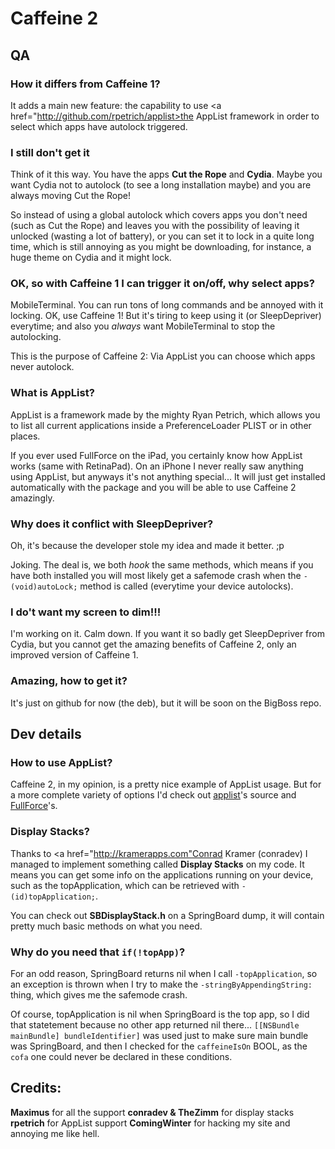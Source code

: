 # Caffeine 2 #

## QA ##
### How it differs from Caffeine 1? ###
It adds a main new feature: the capability to use <a 
href="http://github.com/rpetrich/applist>the AppList framework</a> in 
order to select which apps have autolock triggered.

### I still don't get it ###
Think of it this way. You have the apps <b>Cut the Rope</b> and 
<b>Cydia</b>. Maybe you want Cydia not to autolock (to see a long 
installation maybe) and you are always moving Cut the Rope!

So instead of using a global autolock which covers apps you don't need 
(such as Cut the Rope) and leaves you with the possibility of leaving it 
unlocked (wasting a lot of battery), or you can set it to lock in a 
quite long time, which is still annoying as you might be downloading, 
for instance, a huge theme on Cydia and it might lock.

### OK, so with Caffeine 1 I can trigger it on/off, why select apps? ###
MobileTerminal. You can run tons of long commands and be annoyed with it 
locking. OK, use Caffeine 1! But it's tiring to keep using it (or 
SleepDepriver) everytime; and also you <i>always</i> want MobileTerminal 
to stop the autolocking.

This is the purpose of Caffeine 2: Via AppList you can choose which apps 
never autolock.

### What is AppList? ###
AppList is a framework made by the mighty Ryan Petrich, which allows you 
to list all current applications inside a PreferenceLoader PLIST or in 
other places.

If you ever used FullForce on the iPad, you certainly know how AppList 
works (same with RetinaPad). On an iPhone I never really saw anything 
using AppList, but anyways it's not anything special... It will just get 
installed automatically with the package and you will be able to use 
Caffeine 2 amazingly.

### Why does it conflict with SleepDepriver? ###
Oh, it's because the developer stole my idea and made it better. ;p

Joking. The deal is, we both <i>hook</i> the same methods, which means 
if you have both installed you will most likely get a safemode crash 
when the <code>- (void)autoLock;</code> method is called (everytime your 
device autolocks).

### I do't want my screen to dim!!! ###
I'm working on it. Calm down. If you want it so badly get SleepDepriver 
from Cydia, but you cannot get the amazing benefits of Caffeine 2, only 
an improved version of Caffeine 1.


### Amazing, how to get it? ###
It's just on github for now (the deb), but it will be soon on the 
BigBoss repo.


## Dev details ##

### How to use AppList? ###
Caffeine 2, in my opinion, is a pretty nice example of AppList usage. 
But for a more complete variety of options I'd check out <a 
href="http://github.com/rpetrich/applist">applist</a>'s source and <a 
href="http://github.com/rpetrich/fullforce">FullForce</a>'s.

### Display Stacks? ###
Thanks to <a href="http://kramerapps.com"Conrad Kramer (conradev)</a> I 
managed to implement something called <b>Display Stacks</b> on my code. 
It means you can get some info on the applications running on your 
device, such as the topApplication, which can be retrieved with <code>- 
(id)topApplication;</code>.

You can check out <b>SBDisplayStack.h</b> on a SpringBoard dump, it will 
contain pretty much basic methods on what you need.

### Why do you need that <code>if(!topApp)</code>? ###
For an odd reason, SpringBoard returns nil when I call 
<code>-topApplication</code>, so an exception is thrown when I try to 
make the <code>-stringByAppendingString:</code> thing, which gives me 
the safemode crash.

Of course, topApplication is nil when SpringBoard is the top app, so I 
did that statetement because no other app returned nil there... 
<code>[[NSBundle mainBundle] bundleIdentifier]</code> was used just to 
make sure main bundle was SpringBoard, and then I checked for the 
<code>caffeineIsOn</code> BOOL, as the <code>cofa</code> one could never 
be declared in these conditions.

## Credits: ##
<b>Maximus</b> for all the support
<b>conradev & TheZimm</b> for display stacks
<b>rpetrich</b> for AppList support
<b>ComingWinter</b> for hacking my site and annoying me like hell.
